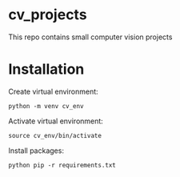 # cv_projects
This repo contains small computer vision projects 

# Installation
Create virtual environment:
``` shell
python -m venv cv_env
```
Activate virtual environment:
``` shell
source cv_env/bin/activate
```
Install packages:
``` shell
python pip -r requirements.txt
```
